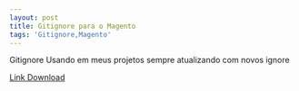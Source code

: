 ```yaml
---
layout: post
title: Gitignore para o Magento
tags: 'Gitignore,Magento'
---
```

Gitignore  Usando em meus projetos sempre atualizando com novos ignore

[Link Download ](https://github.com/jonatanaxe/Config-Personalizadas/blob/master/.gitignore-magento)
